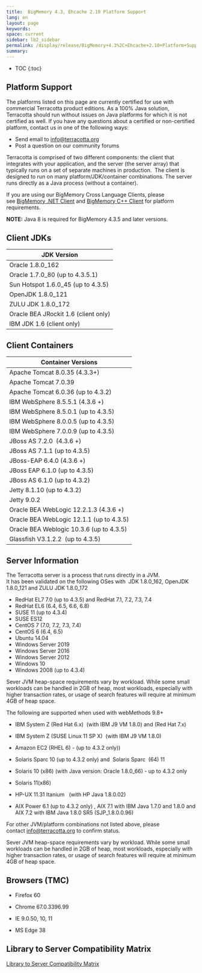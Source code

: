 ```yaml
---
title:  BigMemory 4.3, Ehcache 2.10 Platform Support  
lang: en
layout: page
keywords:
space: current
sidebar: lb2_sidebar
permalink: /display/release/BigMemory+4.3%2C+Ehcache+2.10+Platform+Support.html
summary:
---
```


* TOC
{:toc}

Platform Support
----------------

The platforms listed on this page are currently certified for use with commercial Terracotta product editions. As a 100% Java solution, Terracotta should run without issues on Java platforms for which it is not certified as well. If you have any questions about a certified or non-certified platform, contact us in one of the following ways:

*   Send email to [info@terracotta.org](mailto:info@terracotta.org)
*   Post a question on our community forums

Terracotta is comprised of two different components: the client that integrates with your application, and the server (the server array) that typically runs on a set of separate machines in production.  The client is designed to run on many platform/JDK/container combinations. The server runs directly as a Java process (without a container).

If you are using our BigMemory Cross Language Clients, please see [BigMemory .NET Client](http://terracotta-org/documentation/4.1/cross-language/dotnet/dotnet-install) and [BigMemory C++ Client](Library+to+Server+Compatibility+Matrix) for platform requirements.

**NOTE:** Java 8 is required for BigMemory 4.3.5 and later versions.

Client JDKs
-----------

| JDK Version |
| --- |
| Oracle 1.8.0\_162 |
| Oracle 1.7.0\_80 (up to 4.3.5.1) |
| Sun Hotspot 1.6.0\_45 (up to 4.3.5) |
| OpenJDK 1.8.0\_121 |
| ZULU JDK 1.8.0\_172 |
| Oracle BEA JRockit 1.6 (client only) |
| IBM JDK 1.6 (client only) |

Client Containers
-----------------

| Container Versions |
| --- |
| Apache Tomcat 8.0.35 (4.3.3+) |
| Apache Tomcat 7.0.39 |
| Apache Tomcat 6.0.36 (up to 4.3.2) |
| IBM WebSphere 8.5.5.1 (4.3.6 +) |
| IBM WebSphere 8.5.0.1 (up to 4.3.5) |
| IBM WebSphere 8.0.0.5 (up to 4.3.5) |
| IBM WebSphere 7.0.0.9 (up to 4.3.5) |
| JBoss AS 7.2.0  (4.3.6 +) |
| JBoss AS 7.1.1 (up to 4.3.5) |
| JBoss-EAP 6.4.0 (4.3.6 +) |
| JBoss EAP 6.1.0 (up to 4.3.5) |
| JBoss AS 6.1.0 (up to 4.3.2) |
| Jetty 8.1.10 (up to 4.3.2) |
| Jetty 9.0.2 |
| Oracle BEA WebLogic 12.2.1.3 (4.3.6 +) |
| Oracle BEA WebLogic 12.1.1 (up to 4.3.5) |
| Oracle BEA Weblogic 10.3.6 (up to 4.3.5) |
| Glassfish V3.1.2.2  (up to 4.3.5) |

Server Information
------------------

The Terracotta server is a process that runs directly in a JVM.  
It has been validated on the following OSes with  JDK 1.8.0\_162, OpenJDK 1.8.0\_121 and ZULU JDK 1.8.0\_172

*   RedHat EL7 7.0 (up to 4.3.5) and RedHat 7.1, 7.2, 7.3, 7.4
*   RedHat EL6 (6.4, 6.5, 6.6, 6.8)
*   SUSE 11 (up to 4.3.4)
*   SUSE ES12
*   CentOS 7 (7.0, 7.2, 7.3, 7.4)
*   CentOS 6 (6.4, 6.5)
*   Ubuntu 14.04
*   Windows Server 2019
*   Windows Server 2016
*   Windows Server 2012
*   Windows 10
*   Windows 2008 (up to 4.3.4)

Sever JVM heap-space requirements vary by workload. While some small workloads can be handled in 2GB of heap, most workloads, especially with higher transaction rates, or usage of search features will require at minimum 4GB of heap space.

The following are supported when used with webMethods 9.8+

*   IBM System Z (Red Hat 6.x)  (with IBM J9 VM 1.8.0) and (Red Hat 7.x)
*   IBM System Z (SUSE Linux 11 SP X)  (with IBM J9 VM 1.8.0)
*   Amazon EC2 (RHEL 6) - (up to 4.3.2 only))
*   Solaris Sparc 10 (up to 4.3.2 only) and  Solaris Sparc  (64) 11
*   Solaris 10 (x86) (with Java version: Oracle 1.8.0\_66) - up to 4.3.2 only
*   Solaris 11(x86)  
    
*   HP-UX 11.31 Itanium   (with HP Java 1.8.0.02)
*   AIX Power 6.1 (up to 4.3.2 only) , AIX 7.1 with IBM Java 1.7.0 and 1.8.0 and AIX 7.2 with IBM Java 1.8.0 SR5 (SJP\_1.8.0.0.96)

For other JVM/platform combinations not listed above, please contact [info@terracotta.org](mailto:info@terracotta.org) to confirm status.

Sever JVM heap-space requirements vary by workload. While some small workloads can be handled in 2GB of heap, most workloads, especially with higher transaction rates, or usage of search features will require at minimum 4GB of heap space.

Browsers (TMC)
--------------

*   Firefox 60
*   Chrome 67.0.3396.99  
    
*   IE 9.0.50, 10, 11
*   MS Edge 38

Library to Server Compatibility Matrix
--------------------------------------

[Library to Server Compatibility Matrix](Library+to+Server+Compatibility+Matrix)

  


